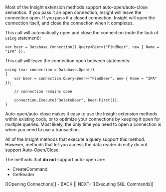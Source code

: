 Most of the Insight extension methods support auto-open/auto-close semantics. If you pass it an open connection, Insight will leave the connection open. If you pass it a closed connection, Insight will open the connection itself, and close the connection when it completes.

This call will automatically open and close the connection (note the lack of `using` statement):

	var beer = Database.Connection().Query<Beer>("FindBeer", new { Name = "IPA" });

This call will leave the connection open between statements:

	using (var connection = Database.Open())
	{
		var beer = connection.Query<Beer>("FindBeer", new { Name = "IPA" });

		// connection remains open

		connection.Execute("DeleteBeer", beer.First());
	}

Auto-open/auto-close makes it easy to use the Insight extension methods within existing code, or to optimize your connections by keeping it open for multiple queries. Most likely, the only time you need to open a connection is when you need to use a transaction.

All of the Insight methods that execute a query support this method. However, methods that let you access the data reader directly do not support Auto-Open/Close.

The methods that **do not** support auto-open are:

* CreateCommand
* GetReader

[[Opening Connections]] - BACK || NEXT- [[Executing SQL Commands]]
